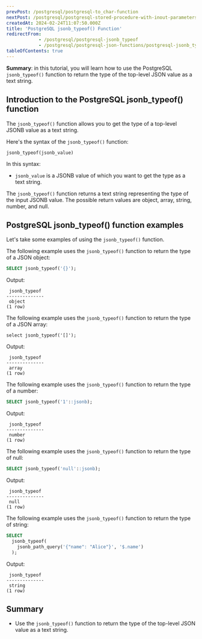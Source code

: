 ```yaml
---
prevPost: /postgresql/postgresql-to_char-function
nextPost: /postgresql/postgresql-stored-procedure-with-inout-parameters
createdAt: 2024-02-24T11:07:50.000Z
title: 'PostgreSQL jsonb_typeof() Function'
redirectFrom:
            - /postgresql/postgresql-jsonb_typeof 
            - /postgresql/postgresql-json-functions/postgresql-jsonb_typeof
tableOfContents: true
---
```



**Summary**: in this tutorial, you will learn how to use the PostgreSQL `jsonb_typeof()` function to return the type of the top-level JSON value as a text string.

## Introduction to the PostgreSQL jsonb_typeof() function

The `jsonb_typeof()` function allows you to get the type of a top-level JSONB value as a text string.

Here's the syntax of the `jsonb_typeof()` function:

```
jsonb_typeof(jsonb_value)
```

In this syntax:

- `jsonb_value` is a JSONB value of which you want to get the type as a text string.

The `jsonb_typeof()` function returns a text string representing the type of the input JSONB value. The possible return values are object, array, string, number, and null.

## PostgreSQL jsonb_typeof() function examples

Let's take some examples of using the `jsonb_typeof()` function.

The following example uses the `jsonb_typeof()` function to return the type of a JSON object:

```sql
SELECT jsonb_typeof('{}');
```

Output:

```
 jsonb_typeof
--------------
 object
(1 row)
```

The following example uses the `jsonb_typeof()` function to return the type of a JSON array:

```
select jsonb_typeof('[]');
```

Output:

```
 jsonb_typeof
--------------
 array
(1 row)
```

The following example uses the `jsonb_typeof()` function to return the type of a number:

```sql
SELECT jsonb_typeof('1'::jsonb);
```

Output:

```
 jsonb_typeof
--------------
 number
(1 row)
```

The following example uses the `jsonb_typeof()` function to return the type of null:

```sql
SELECT jsonb_typeof('null'::jsonb);
```

Output:

```
 jsonb_typeof
--------------
 null
(1 row)
```

The following example uses the `jsonb_typeof()` function to return the type of string:

```sql
SELECT
  jsonb_typeof(
    jsonb_path_query('{"name": "Alice"}', '$.name')
  );
```

Output:

```
 jsonb_typeof
--------------
 string
(1 row)
```

## Summary

- Use the `jsonb_typeof()` function to return the type of the top-level JSON value as a text string.
